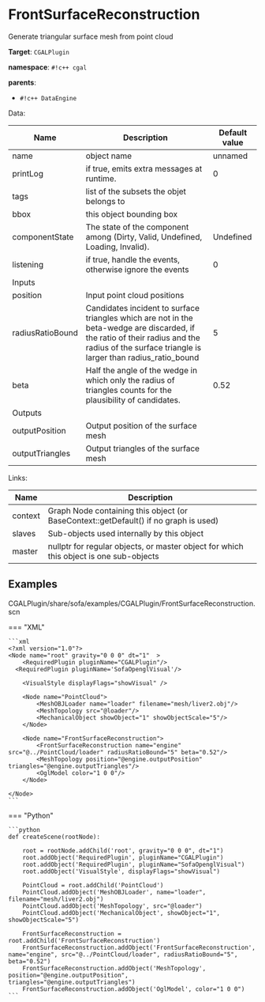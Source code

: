 # FrontSurfaceReconstruction

Generate triangular surface mesh from point cloud


__Target__: `CGALPlugin`

__namespace__: `#!c++ cgal`

__parents__: 

- `#!c++ DataEngine`

Data: 

<table>
<thead>
    <tr>
        <th>Name</th>
        <th>Description</th>
        <th>Default value</th>
    </tr>
</thead>
<tbody>
	<tr>
		<td>name</td>
		<td>
object name
</td>
		<td>unnamed</td>
	</tr>
	<tr>
		<td>printLog</td>
		<td>
if true, emits extra messages at runtime.
</td>
		<td>0</td>
	</tr>
	<tr>
		<td>tags</td>
		<td>
list of the subsets the objet belongs to
</td>
		<td></td>
	</tr>
	<tr>
		<td>bbox</td>
		<td>
this object bounding box
</td>
		<td></td>
	</tr>
	<tr>
		<td>componentState</td>
		<td>
The state of the component among (Dirty, Valid, Undefined, Loading, Invalid).
</td>
		<td>Undefined</td>
	</tr>
	<tr>
		<td>listening</td>
		<td>
if true, handle the events, otherwise ignore the events
</td>
		<td>0</td>
	</tr>
	<tr>
		<td colspan="3">Inputs</td>
	</tr>
	<tr>
		<td>position</td>
		<td>
Input point cloud positions
</td>
		<td></td>
	</tr>
	<tr>
		<td>radiusRatioBound</td>
		<td>
Candidates incident to surface triangles which are not in the beta-wedge are discarded, if the ratio of their radius and the radius of the surface triangle is larger than radius_ratio_bound
</td>
		<td>5</td>
	</tr>
	<tr>
		<td>beta</td>
		<td>
Half the angle of the wedge in which only the radius of triangles counts for the plausibility of candidates.
</td>
		<td>0.52</td>
	</tr>
	<tr>
		<td colspan="3">Outputs</td>
	</tr>
	<tr>
		<td>outputPosition</td>
		<td>
Output position of the surface mesh
</td>
		<td></td>
	</tr>
	<tr>
		<td>outputTriangles</td>
		<td>
Output triangles of the surface mesh
</td>
		<td></td>
	</tr>

</tbody>
</table>

Links: 

| Name | Description |
| ---- | ----------- |
|context|Graph Node containing this object (or BaseContext::getDefault() if no graph is used)|
|slaves|Sub-objects used internally by this object|
|master|nullptr for regular objects, or master object for which this object is one sub-objects|



## Examples

CGALPlugin/share/sofa/examples/CGALPlugin/FrontSurfaceReconstruction.scn

=== "XML"

    ```xml
    <?xml version="1.0"?>
    <Node name="root" gravity="0 0 0" dt="1"  >
    	<RequiredPlugin pluginName="CGALPlugin"/>
      <RequiredPlugin pluginName='SofaOpenglVisual'/>
    
    	<VisualStyle displayFlags="showVisual" />
    
    	<Node name="PointCloud">
    		<MeshOBJLoader name="loader" filename="mesh/liver2.obj"/>
    		<MeshTopology src="@loader"/>
    		<MechanicalObject showObject="1" showObjectScale="5"/>
    	</Node>
    
    	<Node name="FrontSurfaceReconstruction">
    		<FrontSurfaceReconstruction name="engine" src="@../PointCloud/loader" radiusRatioBound="5" beta="0.52"/>
    		<MeshTopology position="@engine.outputPosition" triangles="@engine.outputTriangles"/>
    		<OglModel color="1 0 0"/>
    	</Node>
    
    </Node>
    ```

=== "Python"

    ```python
    def createScene(rootNode):

        root = rootNode.addChild('root', gravity="0 0 0", dt="1")
        root.addObject('RequiredPlugin', pluginName="CGALPlugin")
        root.addObject('RequiredPlugin', pluginName="SofaOpenglVisual")
        root.addObject('VisualStyle', displayFlags="showVisual")

        PointCloud = root.addChild('PointCloud')
        PointCloud.addObject('MeshOBJLoader', name="loader", filename="mesh/liver2.obj")
        PointCloud.addObject('MeshTopology', src="@loader")
        PointCloud.addObject('MechanicalObject', showObject="1", showObjectScale="5")

        FrontSurfaceReconstruction = root.addChild('FrontSurfaceReconstruction')
        FrontSurfaceReconstruction.addObject('FrontSurfaceReconstruction', name="engine", src="@../PointCloud/loader", radiusRatioBound="5", beta="0.52")
        FrontSurfaceReconstruction.addObject('MeshTopology', position="@engine.outputPosition", triangles="@engine.outputTriangles")
        FrontSurfaceReconstruction.addObject('OglModel', color="1 0 0")
    ```

